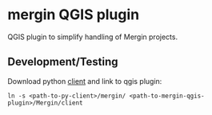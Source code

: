 # mergin QGIS plugin

QGIS plugin to simplify handling of Mergin projects.

## Development/Testing
Download python [client](https://gitlab.cloud.lutraconsulting.co.uk/mergin/py-client) and
link to qgis plugin:

    ln -s <path-to-py-client>/mergin/ <path-to-mergin-qgis-plugin>/Mergin/client